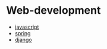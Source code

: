 # Web-development
- [javascript](https://github.com/vacu9708/Tools-etc/tree/main/Javascript)
- [spring](https://github.com/vacu9708/Tools-etc/tree/main/spring)
- [django](https://github.com/vacu9708/Tools-etc/tree/main/django)